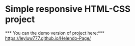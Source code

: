 # Simple responsive HTML-CSS project
*** You can the demo version of project here:***
https://leyluw777.github.io/Helendo-Page/